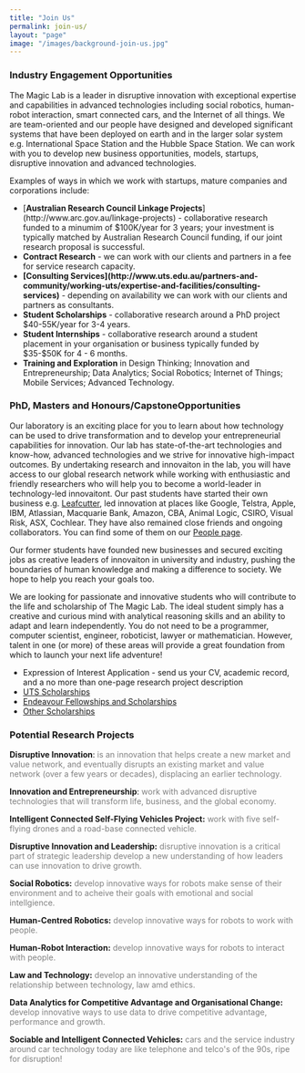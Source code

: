 ```yaml
---
title: "Join Us"
permalink: join-us/
layout: "page"
image: "/images/background-join-us.jpg"
---
```

### Industry Engagement Opportunities

The Magic Lab is a leader in disruptive innovation with exceptional expertise and capabilities in advanced technologies including social robotics, human-robot interaction, smart connected cars, and the Internet of all things. We are team-oriented and our people have designed and developed significant systems that have been deployed on earth and in the larger solar system e.g. International Space Station and the Hubble Space Station. We can work with you to develop new business opportunities, models, startups, disruptive innovation and advanced technologies.

Examples of ways in which we work with startups, mature companies and corporations include:
<ul>
<li>[<b>Australian Research Council Linkage Projects</b>](http://www.arc.gov.au/linkage-projects) - collaborative research funded to a minumim of $100K/year for 3 years; your investment is typically matched by Australian Research Council funding, if our joint research proposal is successful.
<li><b>Contract Research</b> - we can work with our clients and partners in a fee for service research capacity.
<li><b>[Consulting Services](http://www.uts.edu.au/partners-and-community/working-uts/expertise-and-facilities/consulting-services)</b> - depending on availability we can work with our clients and partners as consultants.
<li><b>Student Scholarships</b> - collaborative research around a PhD project $40-55K/year for 3-4 years.
<li><b>Student Internships</b> - collaborative research around a student placement in your organisation or business typically funded by $35-$50K for 4 - 6 months.
<li><b>Training and Exploration</b> in Design Thinking; Innovation and Entrepreneurship; Data Analytics; Social Robotics; Internet of Things; Mobile Services; Advanced Technology.
</ul>

### PhD, Masters and Honours/CapstoneOpportunities

Our laboratory is an exciting place for you to learn about how technology can be used to drive transformation and to develop your entrepreneurial capabilities for innovation. Our lab has state-of-the-art technologies and know-how, advanced technologies and we strive for innovative high-impact outcomes. By undertaking research and innovaiton in the lab, you will have access to our global research network while working with enthusiastic and friendly researchers who will help you to become a world-leader in technology-led innovaitont. Our past students have started their own business e.g. [Leafcutter](http://leafcutter.com.au), led innovation at places like Google, Telstra, Apple, IBM, Atlassian, Macquarie Bank, Amazon, CBA, Animal Logic, CSIRO, Visual Risk, ASX, Cochlear. They have also remained close friends and ongoing collaborators. You can find some of them on our [People page](people.html).


 

Our former students have founded new businesses and secured exciting jobs as creative leaders of innovaiton in university and industry, pushing the boundaries of human knowledge and making a difference to society. We hope to help you reach your goals too.

We are looking for passionate and innovative students who will contribute to the life and scholarship of The Magic Lab. The ideal student simply has a creative and curious mind with analytical reasoning skills and an ability to adapt and learn independently. You do not need to be a programmer, computer scientist, engineer, roboticist, lawyer or mathematician. However, talent in one (or more) of these areas will provide a great foundation from which to launch your next life adventure!

- Expression of Interest Application - send us your CV, academic record, and a no more than one-page research project description
- [UTS Scholarships](http://www.gradschool.uts.edu.au/current-students/scholarships-funding/uts-research-scholarships.html) 
- [Endeavour Fellowships and Scholarships](https://internationaleducation.gov.au/Endeavour%20program/Scholarships-and-Fellowships/Pages/default.aspx)
- [Other Scholarships](http://studyassist.gov.au/sites/studyassist/scholarshipsandawards)

### Potential Research Projects

<b>Disruptive Innovation</b>: <font color = #808080> is an innovation that helps create a new market and value network, and eventually disrupts an existing market and value network (over a few years or decades), displacing an earlier technology.</font>


<b>Innovation and Entrepreneurship</b>: <font color = #808080> work with advanced disruptive technologies that will transform life, business, and the global economy.</font>


<b>Intelligent Connected Self-Flying Vehicles Project:</b> <font color = #808080>work with five self-flying drones and a road-base connected vehicle.</font>

<b>Disruptive Innovation and Leadership:</b><font color = #808080> disruptive innovation is a critical part of strategic leadership develop a new understanding of how leaders can use innovation to drive growth.</font>

<b>Social Robotics:</b> <font color = #808080> develop innovative ways for robots make sense of their environment and to acheive their goals with emotional and social intellgience.</font>

<b>Human-Centred Robotics:</b> <font color = #808080> develop innovative ways for robots to work with people.</font>

<b>Human-Robot Interaction:</b> <font color = #808080>develop innovative ways for robots to interact with people.</font>

<b>Law and Technology:</b> <font color = #808080>develop an innovative understanding of the relationship between technology, law amd ethics. </font>

<b>Data Analytics for Competitive Advantage and Organisational Change:</b> <font color = #808080> develop innovative ways to use data to drive competitive advantage, performance and growth.</font>

<b>Sociable and Intelligent Connected Vehicles:</b> <font color = #808080>cars and the service industry around car technology today are like telephone and telco's of the 90s, ripe for disruption!<font>

